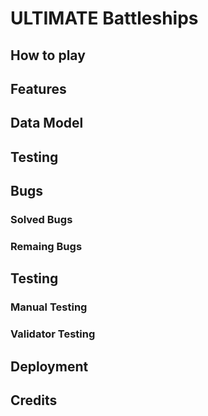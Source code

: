 # ULTIMATE Battleships
## How to play
## Features
## Data Model
## Testing
## Bugs
### Solved Bugs
### Remaing Bugs
## Testing
### Manual Testing
### Validator Testing
## Deployment
## Credits